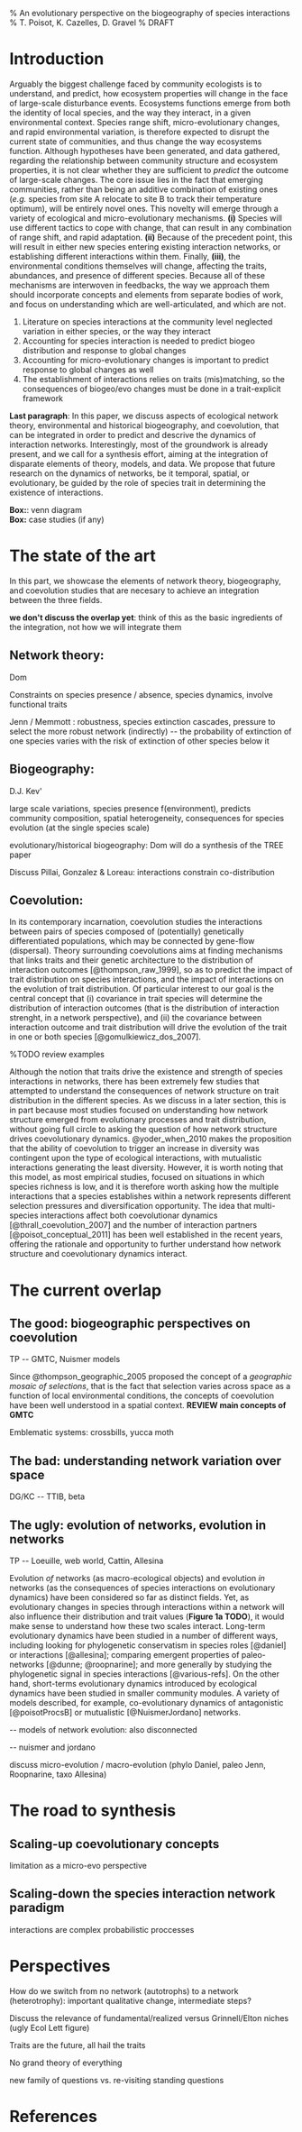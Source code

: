 % An evolutionary perspective on the biogeography of species interactions
% T. Poisot, K. Cazelles, D. Gravel
% DRAFT

# Introduction

Arguably the biggest challenge faced by community ecologists is to understand,
and predict, how ecosystem properties will change in the face of
large-scale disturbance events. Ecosystems functions emerge from both
the identity of local species, and the way they interact, in a given
environmental context. Species range shift, micro-evolutionary
changes, and rapid environmental variation, is therefore expected to
disrupt the current state of communities, and thus change the way
ecosystems function. Although hypotheses have been generated, and data
gathered, regarding the relationship between community structure and
ecosystem properties, it is not clear whether they are sufficient to
*predict*  the outcome of large-scale changes. The core issue lies in
the fact that emerging communities, rather than being an additive
combination of existing ones (*e.g.* species from site A relocate to
site B to track their temperature optimum), will be entirely
novel ones. This novelty will emerge through a variety of ecological
and micro-evolutionary mechanisms. **(i)** Species will use different
tactics to cope with change, that can result in any combination of
range shift, and rapid adaptation. **(ii)** Because of the precedent
point, this will result in either new species entering existing
interaction networks, or establishing different interactions within
them. Finally, **(iii)**, the environmental conditions themselves will
change, affecting the traits, abundances, and presence of different
species. Because all of these mechanisms are interwoven in feedbacks,
the way we approach them should incorporate concepts and elements from
separate bodies of work, and focus on understanding which are
well-articulated, and which are not.

1. Literature on species interactions at the community level neglected variation in either species, or the way they interact
2. Accounting for species interaction is needed to predict biogeo distribution and response to global changes
3. Accounting for micro-evolutionary changes is important to predict response to global changes as well
4. The establishment of interactions relies on traits (mis)matching, so the consequences of biogeo/evo changes must be done in a trait-explicit framework

**Last paragraph**:   In this paper, we discuss aspects of ecological network
theory, environmental and historical biogeography, and coevolution, that can be
integrated in order to predict and descrive the dynamics of interaction
networks. Interestingly, most of the groundwork is already present, and we call
for a synthesis effort, aiming at the integration of disparate elements of
theory, models, and data. We propose that future research on the dynamics of
networks, be it temporal, spatial, or evolutionary, be guided by the role of
species trait in determining the existence of interactions. 

**Box:**: venn diagram   
**Box:** case studies (if any)

# The state of the art

In this part, we showcase the elements of network theory, biogeography, and
coevolution studies that are necesary to achieve an integration between the
three fields. 

**we don't discuss the overlap yet**: think of this as the basic ingredients of
the integration, not how we will integrate them

## Network theory:

Dom

Constraints on species presence / absence, species dynamics, involve functional traits

Jenn / Memmott : robustness, species extinction cascades, pressure to select the more robust network (indirectly) -- the probability of extinction of one species varies with the risk of extinction of other species below it

## Biogeography:

D.J. Kev'

large scale variations, species presence f(environment), predicts community composition, spatial heterogeneity, consequences for species evolution (at the single species scale)

evolutionary/historical biogeography: Dom will do a synthesis of the TREE paper

Discuss Pillai, Gonzalez & Loreau: interactions constrain co-distribution

## Coevolution: 

In its contemporary incarnation, coevolution studies the interactions between
pairs of species composed of (potentially) genetically differentiated
populations, which may be connected by gene-flow (dispersal). Theory
surrounding coevolutions aims at finding mechanisms that links traits and their
genetic architecture to the distribution of interaction outcomes
[@thompson_raw_1999], so as to predict the impact of trait distribution on
species interactions, and the impact of interactions on the evolution of trait
distribution. Of particular interest to our goal is the central concept that
(i) covariance in trait species will determine the distribution of interaction
outcomes (that is the distribution of interaction strenght, in a network
perspective), and (ii) the covariance between interaction outcome and
trait distribution will drive the evolution of the trait in one or both species
[@gomulkiewicz_dos_2007].

%TODO review examples

Although the notion that traits drive the existence and strength of species
interactions in networks, there has been extremely few studies that attempted
to understand the consequences of network structure on trait distribution in
the different species. As we discuss in a later section, this is in part
because most studies focused on understanding how network structure emerged
from evolutionary processes and trait distribution, without going full circle
to asking the question of how network structure drives coevolutionary dynamics.
@yoder_when_2010 makes the proposition that the ability of coevolution to
trigger an increase in diversity was contingent upon the type of ecological
interactions, with mutualistic interactions generating the least diversity.
However, it is worth noting that this model, as most empirical studies, focused
on situations in which species richness is low, and it is therefore worth
asking how the multiple interactions that a species establishes within
a network represents different selection pressures and diversification
opportunity. The idea that multi-species interactions affect both coevolutionar
dynamics [@thrall_coevolution_2007] and the number of interaction partners
[@poisot_conceptual_2011] has been well established in the recent years,
offering the rationale and opportunity to further understand how network
structure and coevolutionary dynamics interact.

# The current overlap

## The good: biogeographic perspectives on coevolution

TP -- GMTC, Nuismer models

Since @thompson_geographic_2005 proposed the concept of a *geographic mosaic of
selections*, that is the fact that selection varies across space as a function
of local environmental conditions, the concepts of coevolution have been well
understood in a spatial context. **REVIEW main concepts of GMTC**

Emblematic systems: crossbills, yucca moth

## The bad: understanding network variation over space

DG/KC -- TTIB, beta

## The ugly: evolution of networks, evolution in networks

TP -- Loeuille, web world, Cattin, Allesina

Evolution *of* networks (as macro-ecological objects) and evolution *in*
networks (as the consequences of species interactions on evolutionary dynamics)
have been considered so far as distinct fields. Yet, as evolutionary changes
in species through interactions within a network will also influence their
distribution and trait values (**Figure 1a TODO**), it would make sense to
understand how these two scales interact. Long-term evolutionary dynamics
have been studied in a number of different ways, including looking for
phylogenetic conservatism in species roles [@daniel] or interactions
[@allesina]; comparing emergent properties of paleo-networks [@dunne;
@roopnarine]; and more generally by studying the phylogenetic signal
in species interactions [@various-refs]. On the other hand, short-terms
evolutionary dynamics introduced by ecological dynamics have been studied
in smaller community modules. A variety of models described, for example,
co-evolutionary dynamics of antagonistic [@poisotProcsB] or mutualistic
[@NuismerJordano] networks.

-- models of network evolution: also disconnected

-- nuismer and jordano

discuss micro-evolution / macro-evolution (phylo Daniel, paleo Jenn, Roopnarine, taxo Allesina)

# The road to synthesis

## Scaling-up coevolutionary concepts

limitation as a micro-evo perspective

## Scaling-down the species interaction network paradigm

interactions are complex probabilistic proccesses

# Perspectives

How do we switch from no network (autotrophs) to a network (heterotrophy): important qualitative change, intermediate steps?

Discuss the relevance of fundamental/realized versus Grinnell/Elton niches (ugly Ecol Lett figure)

Traits are the future, all hail the traits

No grand theory of everything

new family of questions vs. re-visiting standing questions

# References
